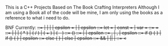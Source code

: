 This is a C++ Projects Based on The Book Crafting Interpreters
Although I am using a Book all of the code will be mine, I am only using the books as a reference to what i need to do.

BNF Currently:
  <S> ::= <ASSIGN><S> | <IF><S> | <FUNC><S> | <Return><S> | epsilon
  <ASSIGN> = <FASSIGN> | <REASSIGN> | epsilon
  <FASSIGN> ::= let <name> = <expr> | const <name> = <expr> | var <name> = <expr>
  <REASSIGN> ::= <name> = <expr>
  <expr> ::= <name> | <value> | <FUNCCALL> | (<expr> * <expr>) | (<expr> / <expr>) | (<expr> + <expr>) | (<expr> - <expr>)
  <FUNCCALL> ::= <name>(<arguments>)
  <arguments> ::= <name><morearguments> | <value><morearguments> | epsilon
  <morearguments> ::= ,<name><moreaguments> | ,<value><morearguments> | epsilon
  <IF> ::= if (<boolexpr>) { <IFINSIDE> } | if (<boolexpr>) { <IFINSIDE> } <else> | epsilon
  <else> ::= else { <IFINSIDE> } | else <IF>  | epsilon
  <boolExpr> ::= <boolexpr> && <moreboolexpr> | <boolexpr> || <moreboolexpr> | <boolexpr>
  <boolexpr> ::= <BMOD><

